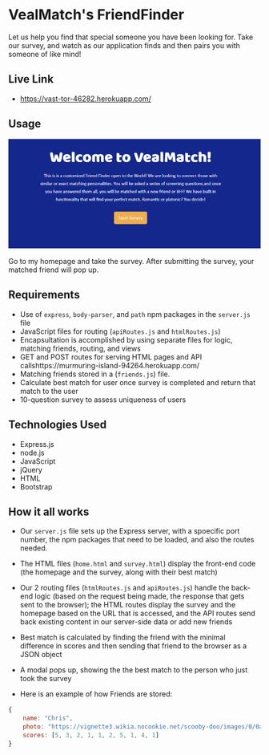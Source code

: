 # VealMatch's FriendFinder

Let us help you find that special someone you have been looking for. Take our survey, and watch as our application finds and then 
pairs you with someone of like mind!

## Live Link
 - https://vast-tor-46282.herokuapp.com/

## Usage

![screenshot_main](https://github.com/hcv4027/FriendFinder/blob/master/app/images/main.PNG)

Go to my homepage and take the survey. After submitting the survey, your matched friend will pop up.

## Requirements
- Use of `express`, `body-parser`, and `path` npm packages in the `server.js` file
- JavaScript files for routing (`apiRoutes.js` and `htmlRoutes.js`)
- Encapsultation is accomplished by using separate files for logic, matching friends, routing, and views
- GET and POST routes for serving HTML pages and API callshttps://murmuring-island-94264.herokuapp.com/
- Matching friends stored in a (`friends.js`) file.
- Calculate best match for user once survey is completed and return that match to the user
- 10-question survey to assess uniqueness of users

## Technologies Used

- Express.js
- node.js
- JavaScript
- jQuery
- HTML
- Bootstrap

## How it all works
- Our `server.js` file sets up the Express server, with a spoecific port number, the npm packages that need to be loaded, and also the routes needed.
- The HTML files (`home.html` and `survey.html`) display the front-end code (the homepage and the survey, along with their best match)
- Our 2 routing files (`htmlRoutes.js` and `apiRoutes.js`) handle the back-end logic (based on the request being made, the response that gets sent to the browser); the HTML routes display the survey and the homepage based on the URL that is accessed, and the API routes send back existing content in our server-side data or add new friends
- Best match is calculated by finding the friend with the minimal difference in scores and then sending that friend to the browser as a JSON object
- A modal pops up, showing the the best match to the person who just took the survey

- Here is an example of how Friends are stored:

```js
{
	name: "Chris",
	photo: "https://vignette3.wikia.nocookie.net/scooby-doo/images/0/0a/Chris.jpg",
	scores: [5, 3, 2, 1, 1, 2, 5, 1, 4, 1]
}
```
